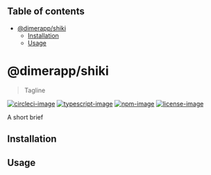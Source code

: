 <!-- START doctoc generated TOC please keep comment here to allow auto update -->
<!-- DON'T EDIT THIS SECTION, INSTEAD RE-RUN doctoc TO UPDATE -->
## Table of contents

- [@dimerapp/shiki](#dimerappshiki)
  - [Installation](#installation)
  - [Usage](#usage)

<!-- END doctoc generated TOC please keep comment here to allow auto update -->

# @dimerapp/shiki
> Tagline

[![circleci-image]][circleci-url] [![typescript-image]][typescript-url] [![npm-image]][npm-url] [![license-image]][license-url]

A short brief

## Installation

## Usage

[circleci-image]: https://img.shields.io/circleci/project/github/dimerapp/shiki/master.svg?style=for-the-badge&logo=circleci
[circleci-url]: https://circleci.com/gh/dimerapp/shiki "circleci"

[typescript-image]: https://img.shields.io/badge/Typescript-294E80.svg?style=for-the-badge&logo=typescript
[typescript-url]:  "typescript"

[npm-image]: https://img.shields.io/npm/v/@dimerapp/shiki.svg?style=for-the-badge&logo=npm
[npm-url]: https://npmjs.org/package/@dimerapp/shiki "npm"

[license-image]: https://img.shields.io/npm/l/@dimerapp/shiki?color=blueviolet&style=for-the-badge
[license-url]: LICENSE.md "license"
